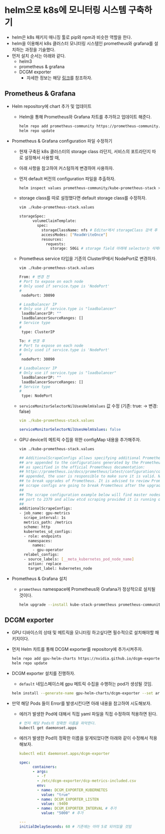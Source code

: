 # helm으로 k8s에 모니터링 시스템 구축하기

- helm은 k8s 패키지 매니징 툴로 pip와 npm과 비슷한 역할을 한다.
- helm을 이용해서 k8s 클러스터 모니터링 시스템인 prometheus와 grafana를 설치하는 과정을 기술했다.
- 먼저 설치 순서는 아래와 같다.
    - helm3
    - prometheus & grafana
    - DCGM exporter
        - 자세한 정보는 해당 [링크](https://docs.nvidia.com/datacenter/cloud-native/gpu-telemetry/dcgm-exporter.html#introduction)를 참조하자.

## Prometheus & Grafana

- Helm repository에 chart 추가 및 업데이트
    - Helm을 통해 Prometheus와 Grafana 차트를 추가하고 업데이트 해준다.
        
        ```bash
        helm repo add prometheus-community https://prometheus-community.github.io/helm-charts
        helm repo update
        ```
        
- Prometheus & Grafana configuration 파일 수정하기
    - 현재 구축된 k8s 클러스터의 storage class 라던지, 서비스의 포트라던지 따로 설정해서 사용할 때,
    - 아래 사항을 참고하여 커스텀하게 변경하여 사용하자.
    - 먼저 default 버전의 configuration 파일을 추출하자.
        
        ```bash
        helm inspect values prometheus-community/kube-prometheus-stack > ./kube-prometheus-stack.values
        ```
        
    - storage class를 따로 설정했다면 default storage class를 수정하자.
        
        ```bash
        vim ./kube-prometheus-stack.values
        
        storageSpec: 
              volumeClaimTemplate:
                spec:
                  storageClassName: nfs # Editor에서 storageClass 검색 후 전부 nfs 변경
                  accessModes: ["ReadWriteOnce"]
                  resources:
                    requests:
                      storage: 50Gi # storage field 아래에 selector는 삭제해줘야 함.
        ```
        
    - Prometheus service 타입을 기존의 ClusterIP에서 NodePort로 변경하자.
        
        ```bash
        vim ./kube-prometheus-stack.values
        
        From: # 변경 전
        # Port to expose on each node
        # Only used if service.type is 'NodePort'
        #
         nodePort: 30090
        
        # Loadbalancer IP
        # Only use if service.type is "loadbalancer"
         loadBalancerIP: ""
         loadBalancerSourceRanges: []
        # Service type
        #
         type: ClusterIP
        
        To: # 변경 후
        # Port to expose on each node
        # Only used if service.type is 'NodePort'
        #
         nodePort: 30090
        
        # Loadbalancer IP
        # Only use if service.type is "loadbalancer"
         loadBalancerIP: ""
         loadBalancerSourceRanges: []
        # Service type
        #
         type: NodePort
        ```
        
    - `serviceMonitorSelectorNilUsesHelmValues` 값 수정 (기존: true: → 변경: false)
        
        ```yaml
        vim ./kube-prometheus-stack.values
        
        serviceMonitorSelectorNilUsesHelmValues: false
        ```
        
    - GPU device의 메트릭 수집을 위한 configMap 내용을 추가해주자.
        
        ```bash
        vim ./kube-prometheus-stack.values
        
        ## AdditionalScrapeConfigs allows specifying additional Prometheus scrape configurations. Scrape configurations
        ## are appended to the configurations generated by the Prometheus Operator. Job configurations must have the form
        ## as specified in the official Prometheus documentation:
        ## https://prometheus.io/docs/prometheus/latest/configuration/configuration/#scrape_config. As scrape configs are
        ## appended, the user is responsible to make sure it is valid. Note that using this feature may expose the possibility
        ## to break upgrades of Prometheus. It is advised to review Prometheus release notes to ensure that no incompatible
        ## scrape configs are going to break Prometheus after the upgrade.
        ##
        ## The scrape configuration example below will find master nodes, provided they have the name .*mst.*, relabel the
        ## port to 2379 and allow etcd scraping provided it is running on all Kubernetes master nodes
        ##
        additionalScrapeConfigs:
        - job_name: gpu-metrics
          scrape_interval: 1s
          metrics_path: /metrics
          scheme: http
          kubernetes_sd_configs:
          - role: endpoints
            namespaces:
              names:
              - gpu-operator
          relabel_configs:
          - source_labels: [__meta_kubernetes_pod_node_name]
            action: replace
            target_label: kubernetes_node
        ```
        
- Prometheus & Grafana 설치
    - `prometheus` namespace에 Prometheus와 Grafana가 정상적으로 설치될 것이다.
        
        ```bash
        helm upgrade --install kube-stack-prometheus prometheus-community/kube-prometheus-stack -n prometheus --create-namespace --values ./kube-prometheus-stack.values
        ```
        

## DCGM exporter

- GPU 디바이스의 상태 및 메트릭을 모니터링 하고싶다면 필수적으로 설치해야할 패키지이다.
- 먼저 Helm 차트를 통해 DCGM exporter를 repository에 추가시켜주자.
    
    ```bash
    helm repo add gpu-helm-charts https://nvidia.github.io/dcgm-exporter/helm-charts
    helm repo update
    ```
    
- DCGM exporter 설치를 진행하자.
    - `default` 네임스페이스에 gpu 메트릭 수집을 수행하는 pod가 생성될 것임.
    
    ```bash
    helm install --generate-name gpu-helm-charts/dcgm-exporter --set arguments=null
    ```
    
- 만약 해당 Pods 들이 Error를 발생시킨다면 아래 내용을 참고하여 시도해보자.
    - 에러가 발생한 Pod에 대해서 직접 yaml 파일을 직접 수정하여 적용하면 된다.
        
        ```bash
        # 먼저 해당 Pods의 정확한 이름을 파악한다.
        kubectl get daemonset.apps
        ```
        
    - 에러가 발생한 Pod의 정확한 이름을 알게되었다면 아래와 같이 수정해서 적용해보자.
        
        ```yaml
        kubectl edit daemonset.apps/dcgm-exporter
        
        spec:
              containers:
              - args:
                - -f
                - /etc/dcgm-exporter/dcp-metrics-included.csv
                env:
                - name: DCGM_EXPORTER_KUBERNETES
                  value: "true"
                - name: DCGM_EXPORTER_LISTEN
                  value: :9400
                - name: DCGM_EXPORTER_INTERVAL # 추가
                  value: "5000" # 추가
        
        ---
        initialDelaySeconds: 60 # 기존에는 아마 5로 되어있을 것임
        ```